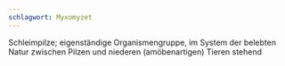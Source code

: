 ```yaml
---
schlagwort: Myxomyzet
---
```

Schleimpilze; eigenständige Organismengruppe, im System der belebten Natur zwischen Pilzen und niederen (amöbenartigen) Tieren stehend

